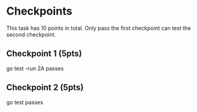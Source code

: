 # Checkpoints

This task has 10 points in total. Only pass the first checkpoint can test the second checkpoint.

## Checkpoint 1 (5pts)

go test -run 2A passes

## Checkpoint 2 (5pts)

go test passes
